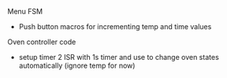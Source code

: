 Menu FSM
- Push button macros for incrementing temp and time values

Oven controller code 
- setup timer 2 ISR with 1s timer and use to change oven states automatically (ignore temp for now)



